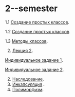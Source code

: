 # 2--semester


1.1  [Создание простых классов](https://colab.research.google.com/drive/162CZlbTZIDE0amiJWZQmVOOAfW807Yho?usp=sharing).

1.2 [Создание простых классов](https://colab.research.google.com/drive/1wQKWny2jeIjjHFowIIiw0-owr04rjIeN?usp=sharing).

1.3 [Методы классов](https://colab.research.google.com/drive/1ipvAY9KSa-Mm9VnUdionRq8VQ5_KSXXY?usp=sharing).

2. [ Лекция 2]().

[Индивидуальное задание 1](https://colab.research.google.com/drive/1UKv02po4v-iO0VZZFbqwqVXF9OrBesZg?usp=sharing).

[Индивидуальное задание 2](https://colab.research.google.com/drive/1TJzl5ivBfbHp9B0_9Vanz5PgIx3pqMtp?usp=sharing).

2. [Наследование](https://colab.research.google.com/drive/1Uf3wMi-5-xzuq53kSHA1p9LKgk7idrOL?usp=sharing).
3. [Инкапсуляция](https://colab.research.google.com/drive/1LeJrzsIijX5Ohu6UcA6SneQPbTBajeZa?hl=ru#scrollTo=Te2xuAkxCz3U&uniqifier=1) .
4. [Полиморфизм](https://colab.research.google.com/drive/1dnz8Bby_sF8hZY5KLG-N7K1ocC212SJ2?usp=sharing).

